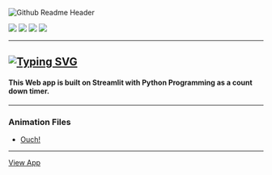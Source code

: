 ![Github Readme Header](https://user-images.githubusercontent.com/83256563/168375831-3be23e59-0338-4cf4-bee4-2ab8a8555507.png)

![](https://img.shields.io/pypi/format/heroku?color=white&logo=heroku) ![](https://img.shields.io/pypi/format/streamlit?color=white&logo=streamlit) ![](https://img.shields.io/pypi/format/heroku?color=white&logo=github) ![](https://img.shields.io/pypi/format/streamlit?color=white&logo=pandas) 

---
[![Typing SVG](https://readme-typing-svg.herokuapp.com?color=FFFBF9&lines=Countdown+Timer+Web+App)](https://git.io/typing-svg)
---

#### This Web app is built on Streamlit with Python Programming as a count down timer.
---
### Animation Files
- [Ouch!](https://icons8.com/illustrations/)
---
[View App](https://countdowntimer.streamlit.app/)
